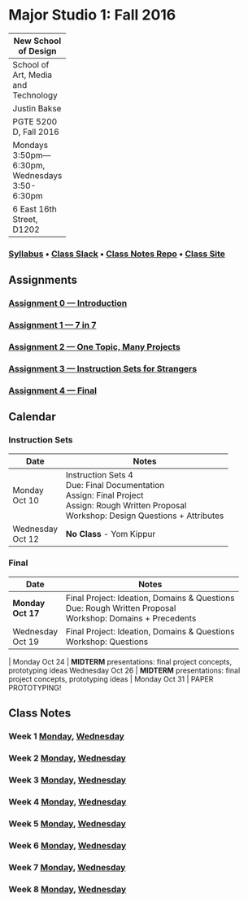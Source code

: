 # Major Studio 1: Fall 2016

| New School of Design
| ---
| School of Art, Media and Technology
| Justin Bakse
| PGTE 5200 D, Fall 2016
| Mondays 3:50pm—6:30pm, Wednesdays 3:50-6:30pm
| 6 East 16th Street, D1202

### [Syllabus](syllabus.html) • [Class Slack](https://ms1-d.slack.com) • [Class Notes Repo](https://github.com/jbakse/major_studio_1) • [Class Site](https://jbakse.github.io/major_studio_1/)

<link rel="stylesheet" type="text/css" href="index.css">
<!-- <script type="text/javascript" src="javascript/p5.min.js"></script>
<script type="text/javascript" src="sierpinski.js"></script> -->

## Assignments
### [Assignment 0 — Introduction](assignment_0)
### [Assignment 1 — 7 in 7](assignment_1)
### [Assignment 2 — One Topic, Many Projects](assignment_2)
### [Assignment 3 — Instruction Sets for Strangers](assignment_3)
### [Assignment 4 — Final](assignment_4)

## Calendar

<style>
td:first-child {
    width: 10px;
}
</style>

### Instruction Sets
Date        | Notes
---         | ---
Monday Oct 10 | Instruction Sets 4<br/>Due: Final Documentation</br> Assign: Final Project<br/>Assign: Rough Written Proposal<br/>Workshop: Design Questions + Attributes
Wednesday Oct 12 | **No Class** - Yom Kippur

### Final
Date        | Notes
---         | ---
**Monday Oct 17** | Final Project: Ideation, Domains & Questions<br/>Due: Rough Written Proposal<br/>Workshop: Domains + Precedents
Wednesday Oct 19 | Final Project: Ideation, Domains & Questions<br/>Workshop: Questions
|
Monday Oct 24 | **MIDTERM** presentations: final project concepts, prototyping ideas
Wednesday Oct 26 | **MIDTERM** presentations: final project concepts, prototyping ideas
|
Monday Oct 31 |  PAPER PROTOTYPING!




## Class Notes
### Week 1 [Monday](week_1/monday.html), [Wednesday](week_1/wednesday.html)
### Week 2 [Monday](#week_2/monday.html), [Wednesday](week_2/wednesday.html)
### Week 3 [Monday](week_3/monday.html), [Wednesday](week_3/wednesday.html)
### Week 4 [Monday](week_4/monday.html), [Wednesday](week_4/wednesday.html)
### Week 5 [Monday](week_5/monday.html), [Wednesday](week_5/wednesday.html)
### Week 6 [Monday](#week_6/monday.html), [Wednesday](week_6/wednesday.html)
### Week 7 [Monday](week_7/monday.html), [Wednesday](#week_7/wednesday.html)
### Week 8 [Monday](week_8/monday.html), [Wednesday](week_8/wednesday.html)
